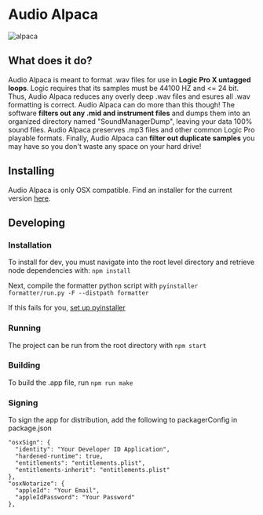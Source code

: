 # Audio Alpaca

![alpaca](https://johnkroy.com/images/audioalpaca.png)
## What does it do?
Audio Alpaca is meant to format .wav files for use in **Logic Pro X untagged loops**. Logic requires that its samples must be 44100 HZ and <= 24 bit. Thus, Audio Alpaca reduces any overly deep .wav files and esures all .wav formatting is correct. Audio Alpaca can do more than this though! The software **filters out any .mid and instrument files** and dumps them into an organized directory named "SoundManagerDump", leaving your data 100% sound files. Audio Alpaca preserves .mp3 files and other common Logic Pro playable formats. Finally, Audio Alpaca can **filter out duplicate samples** you may have so you don't waste any space on your hard drive!

## Installing
Audio Alpaca is only OSX compatible. Find an installer for the current version [here](https://drive.google.com/open?id=11XHHExbhgrWE0sXKIWSwJOrhXx1hjWfV).

## Developing
### Installation
To install for dev, you must navigate into the root level directory and retrieve node dependencies with:
`npm install`

Next, compile the formatter python script with
`pyinstaller formatter/run.py -F --distpath formatter`

If this fails for you, [set up pyinstaller](https://www.pyinstaller.org/)

### Running
The project can be run from the root directory with
`npm start`

### Building
To build the .app file, run
`npm run make`

### Signing
To sign the app for distribution, add the following to packagerConfig in package.json
```     
"osxSign": {
  "identity": "Your Developer ID Application",
  "hardened-runtime": true,
  "entitlements": "entitlements.plist",
  "entitlements-inherit": "entitlements.plist"
},
"osxNotarize": {
  "appleId": "Your Email",
  "appleIdPassword": "Your Password"
},
```    
